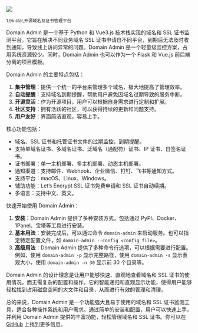 <img src="/assets/image/241215-domain.png" />

<small>1.9k star,开源域名及证书管理平台</small>

Domain Admin 是一个基于 Python 和 Vue3.js 技术栈实现的域名和 SSL 证书监测平台。它旨在解决不同业务域名 SSL 证书申请自不同平台，到期后无法及时收到通知，导致线上访问异常的问题。Domain Admin 是一个轻量级监控方案，占用系统资源较少。同时，Domain Admin 也可以作为一个 Flask 和 Vue.js 前后端分离的项目模板。

Domain Admin 的主要特点包括：
1. **集中管理**：提供一个统一的平台来管理多个域名，极大地提高了管理效率。
2. **自动提醒**：支持域名到期提醒，帮助用户避免因域名过期导致的服务中断。
3. **开源灵活**：作为开源项目，用户可以根据自身需求进行定制和扩展。
4. **社区支持**：拥有活跃的社区，可以获得持续的更新和问题支持。
5. **用户友好**：界面简洁直观，容易上手。

核心功能包括：
- 域名、SSL 证书和托管证书文件的过期监控，到期提醒。
- 支持单域名证书、多域名证书、泛域名（通配符）证书、IP 证书、自签名证书。
- 证书部署：单一主机部署、多主机部署、动态主机部署。
- 通知渠道：支持邮件、Webhook、企业微信、钉钉、飞书等通知方式。
- 支持平台：macOS、Linux、Windows。
- 辅助功能：Let’s Encrypt SSL 证书免费申请和 SSL 证书自动续期。
- 多语言：支持中文、英文。

快速开始使用 Domain Admin：
1. **安装**：Domain Admin 提供了多种安装方式，包括通过 PyPI、Docker、1Panel、宝塔等工具进行安装。
2. **基本用法**：安装完成后，可以通过命令 `domain-admin` 来启动服务。也可以指定特定配置文件，如 `domain-admin --config <config_file>`。
3. **高级用法**：Domain Admin 提供了多种命令行选项，可以根据需要进行配置。例如，使用 `domain-admin -p` 显示完整路径，使用 `domain-admin -s` 显示表观大小，使用 `domain-admin -n 30` 显示前 30 个目录等。

Domain Admin 的设计理念是让用户能够快速、直观地查看域名和 SSL 证书的使用情况，而无需复杂的配置和操作。它的智能递归和直观显示功能，使得用户能够轻松找到占用磁盘空间的大文件和目录，从而进行有效的管理和清理。

总的来说，Domain Admin 是一个功能强大且易于使用的域名和 SSL 证书监测工具，适合各种操作系统和用户需求。通过简单的安装和配置，用户可以快速上手，并利用 Domain Admin 提供的丰富功能，轻松管理域名和 SSL 证书。你可以在 [GitHub](https://github.com/dromara/domain-admin) 上找到更多信息。